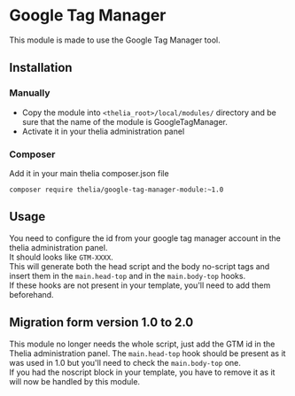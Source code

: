 # Google Tag Manager

This module is made to use the Google Tag Manager tool.

## Installation

### Manually

* Copy the module into ```<thelia_root>/local/modules/``` directory and be sure that the name of the module is GoogleTagManager.
* Activate it in your thelia administration panel

### Composer

Add it in your main thelia composer.json file

```
composer require thelia/google-tag-manager-module:~1.0
```

## Usage

You need to configure the id from your google tag manager account in the thelia administration panel.\
It should looks like ```GTM-XXXX```. \
This will generate both the head script and the body no-script tags and insert them in the ```main.head-top``` and 
in the ```main.body-top``` hooks. \
If these hooks are not present in your template, you'll need to add them beforehand. 

## Migration form version 1.0 to 2.0 
This module no longer needs the whole script, just add the GTM id in the Thelia administration panel. 
The ```main.head-top``` hook should be present as it was used in 1.0 but you'll need to check the ```main.body-top``` one.\
If you had the noscript block in your template, you have to remove it as it will now be handled by this module. 


